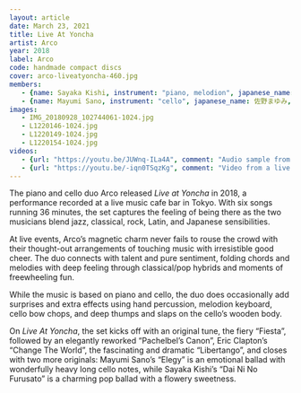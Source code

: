 ```yaml
---
layout: article
date: March 23, 2021
title: Live At Yoncha
artist: Arco
year: 2018
label: Arco
code: handmade compact discs
cover: arco-liveatyoncha-460.jpg
members:
   - {name: Sayaka Kishi, instrument: "piano, melodion", japanese_name: 岸淑香, url: "http://www.sayaketto.net/"}
   - {name: Mayumi Sano, instrument: "cello", japanese_name: 佐野まゆみ, url: "http://sanomayumi.com/"}
images:
   - IMG_20180928_102744061-1024.jpg
   - L1220146-1024.jpg
   - L1220149-1024.jpg
   - L1220154-1024.jpg
videos: 
   - {url: "https://youtu.be/JUWnq-ILa4A", comment: "Audio sample from “Libertango”, the fourth track on the album"}
   - {url: "https://youtu.be/-iqn0TSqzKg", comment: "Video from a live Arco performance"}
---
```



The piano and cello duo Arco released *Live at Yoncha* in 2018, a performance recorded at a live music cafe bar in Tokyo. With six songs running 36 minutes, the set captures the feeling of being there as the two musicians blend jazz, classical, rock, Latin, and Japanese sensibilities.

At live events, Arco’s magnetic charm never fails to rouse the crowd with their thought-out arrangements of touching music with irresistible good cheer. The duo connects with talent and pure sentiment, folding chords and melodies with deep feeling through classical/pop hybrids and moments of freewheeling fun.

While the music is based on piano and cello, the duo does occasionally add surprises and extra effects using hand percussion, melodion keyboard, cello bow chops, and deep thumps and slaps on the cello’s wooden body.

On *Live At Yoncha*, the set kicks off with an original tune, the fiery “Fiesta”, followed by an elegantly reworked “Pachelbel’s Canon”, Eric Clapton’s “Change The World”, the fascinating and dramatic “Libertango”, and closes with two more originals: Mayumi Sano’s “Elegy” is an emotional ballad with wonderfully heavy long cello notes, while Sayaka Kishi’s “Dai Ni No Furusato” is a charming pop ballad with a flowery sweetness.



